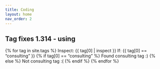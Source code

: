 ```yaml
---
title: Coding
layout: home
nav_order: 2
---
```


## Tag fixes 1.314 - using 

{% for tag in site.tags %}
  Inspect: {{ tag[0] | inspect }}
  If: {{ tag[0] == “consulting” }}
  {% if tag[0] == “consulting” %}
    Found consulting tag :)
  {% else %}
    Not consulting tag :(
  {% endif %} 
{% endfor %}
